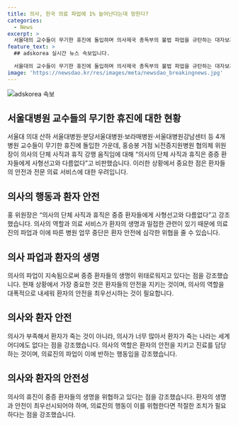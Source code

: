 ```yaml
---
title: 의사, 한국 의료 파업에 1% 늘어난다는데 망한다?
categories:
  - News
excerpt: >
  서울대의 교수들이 무기한 휴진에 돌입하며 의사제국 총독부의 불법 파업을 규탄하는 대자보가 붙어있는데, 홍승봉 거점 뇌전증지원병원 협의체 위원장은 의사 사직과 휴직 강행을 비판했다. 그는 중증 환자들의 생명을 위협하는 것은 의사의 책임이라며 의료 공백을 막기 위해 의사가 너무 많다는 주장에 대해 반박했다. 또한, 대한의사협회도 전공의 사태가 해결되지 않으면 집단 휴진에 돌입할 예정이라고 밝혔다.
feature_text: >
  ## adskorea 실시간 뉴스 속보입니다.

  서울대의 교수들이 무기한 휴진에 돌입하며 의사제국 총독부의 불법 파업을 규탄하는 대자보가 붙어있는데, 홍승봉 거점 뇌전증지원병원 협의체 위원장은 의사 사직과 휴직 강행을 비판했다. 그는 중증 환자들의 생명을 위협하는 것은 의사의 책임이라며 의료 공백을 막기 위해 의사가 너무 많다는 주장에 대해 반박했다. 또한, 대한의사협회도 전공의 사태가 해결되지 않으면 집단 휴진에 돌입할 예정이라고 밝혔다.
image: 'https://newsdao.kr/res/images/meta/newsdao_breakingnews.jpg'
---
```


<p><img src="https://newsdao.kr/res/images/meta/newsdao_breakingnews.jpg" alt="adskorea 속보" /></p>

<h2 data-ke-size="size26">서울대병원 교수들의 무기한 휴진에 대한 현황</h2>

<p data-ke-size="size16">서울대 의대 산하 서울대병원·분당서울대병원·보라매병원·서울대병원강남센터 등 4개 병원 교수들이 무기한 휴진에 돌입한 가운데, 홍승봉 거점 뇌전증지원병원 협의체 위원장이 의사의 단체 사직과 휴직 강행 움직임에 대해 “의사의 단체 사직과 휴직은 중증 환자들에게 사형선고와 다름없다”고 비판했습니다. 이러한 상황에서 중요한 점은 환자들의 안전과 전문 의료 서비스에 대한 우려입니다.</p>

<h2 data-ke-size="size26">의사의 행동과 환자 안전</h2>

<p data-ke-size="size16">홍 위원장은 “의사의 단체 사직과 휴직은 중증 환자들에게 사형선고와 다름없다”고 강조했습니다. 의사의 역할과 의료 서비스가 환자의 생명과 밀접한 관련이 있기 때문에 의료진의 파업과 이에 따른 병원 업무 중단은 환자 안전에 심각한 위협을 줄 수 있습니다.</p>

<h2 data-ke-size="size26">의사 파업과 환자의 생명</h2>

<p data-ke-size="size16">의사의 파업이 지속됨으로써 중증 환자들의 생명이 위태로워지고 있다는 점을 강조했습니다. 현재 상황에서 가장 중요한 것은 환자들의 안전을 지키는 것이며, 의사의 역할을 대폭적으로 내세워 환자의 안전을 최우선시하는 것이 필요합니다.</p>

<h2 data-ke-size="size26">의사와 환자 안전</h2>

<p data-ke-size="size16">의사가 부족해서 환자가 죽는 것이 아니라, 의사가 너무 많아서 환자가 죽는 나라는 세계 어디에도 없다는 점을 강조했습니다. 의사의 역할은 환자의 안전을 지키고 진료를 담당하는 것이며, 의료진의 파업이 이에 반하는 행동임을 강조했습니다.</p>

<h2 data-ke-size="size26">의사와 환자의 안전성</h2>

<p data-ke-size="size16">의사의 휴진이 중증 환자들의 생명을 위협하고 있다는 점을 강조했습니다. 환자의 생명과 안전이 최우선시되어야 하며, 의료진의 행동이 이를 위협한다면 적절한 조치가 필요하다는 점을 강조했습니다.</p>

